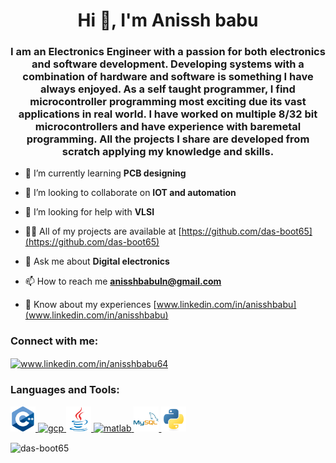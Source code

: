 

<h1 align="center">Hi 👋, I'm Anissh babu</h1>
<h3 align="center">I am an Electronics Engineer with a passion for both electronics and software development. Developing systems with a combination of hardware and software is something I have always enjoyed. As a self taught programmer, I find microcontroller programming most exciting due its vast applications in real world. I have worked on multiple 8/32 bit microcontrollers and have experience with baremetal programming. All the projects I share are developed from scratch applying my knowledge and skills.</h3>

- 🌱 I’m currently learning **PCB designing**

- 👯 I’m looking to collaborate on **IOT and automation**

- 🤝 I’m looking for help with **VLSI**

- 👨‍💻 All of my projects are available at [https://github.com/das-boot65](https://github.com/das-boot65)

- 💬 Ask me about **Digital electronics**

- 📫 How to reach me **anisshbabuln@gmail.com**

- 📄 Know about my experiences [www.linkedin.com/in/anisshbabu](www.linkedin.com/in/anisshbabu)

<h3 align="left">Connect with me:</h3>
<p align="left">
<a href="https://linkedin.com/in/www.linkedin.com/in/anisshbabu64" target="blank"><img align="center" src="https://raw.githubusercontent.com/rahuldkjain/github-profile-readme-generator/master/src/images/icons/Social/linked-in-alt.svg" alt="www.linkedin.com/in/anisshbabu64" height="30" width="40" /></a>
</p>

<h3 align="left">Languages and Tools:</h3>
<p align="left"> <a href="https://www.w3schools.com/cpp/" target="_blank" rel="noreferrer"> <img src="https://raw.githubusercontent.com/devicons/devicon/master/icons/cplusplus/cplusplus-original.svg" alt="cplusplus" width="40" height="40"/> </a> <a href="https://cloud.google.com" target="_blank" rel="noreferrer"> <img src="https://www.vectorlogo.zone/logos/google_cloud/google_cloud-icon.svg" alt="gcp" width="40" height="40"/> </a> <a href="https://www.java.com" target="_blank" rel="noreferrer"> <img src="https://raw.githubusercontent.com/devicons/devicon/master/icons/java/java-original.svg" alt="java" width="40" height="40"/> </a> <a href="https://www.mathworks.com/" target="_blank" rel="noreferrer"> <img src="https://upload.wikimedia.org/wikipedia/commons/2/21/Matlab_Logo.png" alt="matlab" width="40" height="40"/> </a> <a href="https://www.mysql.com/" target="_blank" rel="noreferrer"> <img src="https://raw.githubusercontent.com/devicons/devicon/master/icons/mysql/mysql-original-wordmark.svg" alt="mysql" width="40" height="40"/> </a> <a href="https://www.python.org" target="_blank" rel="noreferrer"> <img src="https://raw.githubusercontent.com/devicons/devicon/master/icons/python/python-original.svg" alt="python" width="40" height="40"/> </a> </p>

<p><img align="center" src="https://github-readme-stats.vercel.app/api/top-langs?username=das-boot65&show_icons=true&locale=en&layout=compact" alt="das-boot65" /></p>
